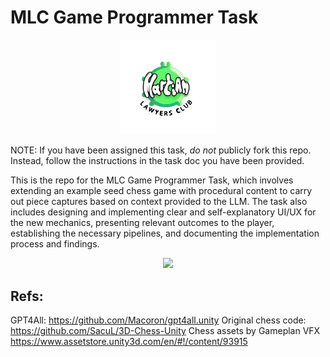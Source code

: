 # MLC Game Programmer Task

<p align="center">
  <img width="30%" src="LogoGreen_New.png"/>
</p>

NOTE: If you have been assigned this task, _do not_ publicly fork this repo. Instead, follow the instructions in the task doc you have been provided.

This is the repo for the MLC Game Programmer Task, which involves extending an example seed chess game with procedural content to carry out piece captures based on context provided to the LLM. The task also includes designing and implementing clear and self-explanatory UI/UX for the new mechanics, presenting relevant outcomes to the player, establishing the necessary pipelines, and documenting the implementation process and findings.

<p align="center">
  <img width="70%" src="board.png"/>
</p>

## Refs:

GPT4All: https://github.com/Macoron/gpt4all.unity
Original chess code: https://github.com/SacuL/3D-Chess-Unity
Chess assets by Gameplan VFX https://www.assetstore.unity3d.com/en/#!/content/93915
